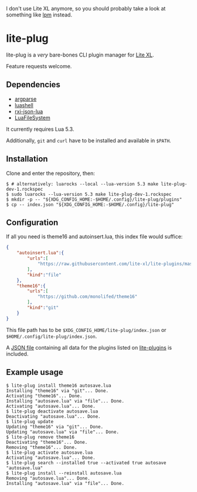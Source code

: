 <!-- vim: set shiftwidth=4 tabstop=4 expandtab : -->
I don't use Lite XL anymore, so you should probably take a look at something
like [lpm](https://github.com/debarchito/lpm) instead.

# lite-plug

lite-plug is a *very* bare-bones CLI plugin manager for
[Lite XL](https://github.com/lite-xl/lite-xl).

Feature requests welcome.

## Dependencies

* [argparse](https://luarocks.org/modules/mpeterv/argparse)
* [luashell](https://luarocks.org/modules/mna/luashell)
* [rxi-json-lua](https://luarocks.org/modules/djfdyuruiry/rxi-json-lua)
* [LuaFileSystem](https://luarocks.org/modules/hisham/luafilesystem)

It currently requires Lua 5.3.

Additionally, `git` and `curl` have to be installed and available in `$PATH`.

## Installation

Clone and enter the repository, then:

```console
$ # alternatively: luarocks --local --lua-version 5.3 make lite-plug-dev-1.rockspec
$ sudo luarocks --lua-version 5.3 make lite-plug-dev-1.rockspec
$ mkdir -p -- "${XDG_CONFIG_HOME:-$HOME/.config}/lite-plug/plugins"
$ cp -- index.json "${XDG_CONFIG_HOME:-$HOME/.config}/lite-plug"
```

## Configuration

If all you need is theme16 and autoinsert.lua, this index file would suffice:

```json
{
    "autoinsert.lua":{
        "urls":[
            "https://raw.githubusercontent.com/lite-xl/lite-plugins/master/plugins/autoinsert.lua"
        ],
        "kind":"file"
    },
    "theme16":{
        "urls":[
            "https://github.com/monolifed/theme16"
        ],
        "kind":"git"
    }
}
```

This file path has to be `$XDG_CONFIG_HOME/lite-plug/index.json` or
`$HOME/.config/lite-plug/index.json`.

A [JSON file](index.json) containing all data for the plugins listed on
[lite-plugins](https://github.com/lite-xl/lite-plugins) is included.

## Example usage

```console
$ lite-plug install theme16 autosave.lua
Installing "theme16" via "git"... Done.
Activating "theme16"... Done.
Installing "autosave.lua" via "file"... Done.
Activating "autosave.lua"... Done.
$ lite-plug deactivate autosave.lua
Deactivating "autosave.lua"... Done.
$ lite-plug update
Updating "theme16" via "git"... Done.
Updating "autosave.lua" via "file"... Done.
$ lite-plug remove theme16
Deactivating "theme16"... Done.
Removing "theme16"... Done.
$ lite-plug activate autosave.lua
Activating "autosave.lua"... Done.
$ lite-plug search --installed true --activated true autosave
"autosave.lua"
$ lite-plug install --reinstall autosave.lua
Removing "autosave.lua"... Done.
Installing "autosave.lua" via "file"... Done.
```
